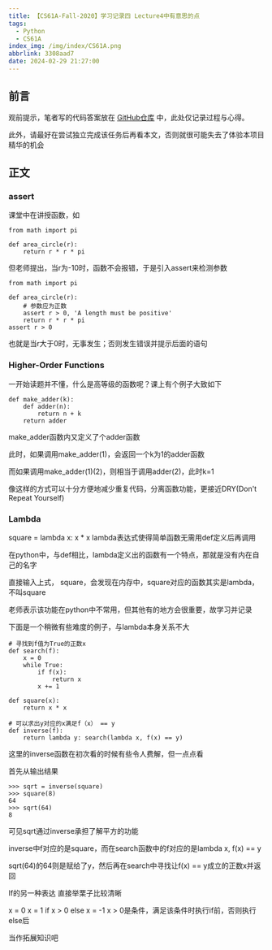 ```yaml
---
title: 【CS61A-Fall-2020】学习记录四 Lecture4中有意思的点
tags:
  - Python
  - CS61A
index_img: /img/index/CS61A.png
abbrlink: 3308aad7
date: 2024-02-29 21:27:00
---
```

## 前言
观前提示，笔者写的代码答案放在 [GitHub仓库](https://github.com/HSLix/CS61A-Fall-2020) 中，此处仅记录过程与心得。

此外，请最好在尝试独立完成该任务后再看本文，否则就很可能失去了体验本项目精华的机会

## 正文
### assert
课堂中在讲授函数，如
```
from math import pi

def area_circle(r):
    return r * r * pi
```
但老师提出，当r为-10时，函数不会报错，于是引入assert来检测参数
```
from math import pi

def area_circle(r):
    # 参数应为正数
    assert r > 0, 'A length must be positive'
    return r * r * pi
assert r > 0
```
也就是当r大于0时，无事发生；否则发生错误并提示后面的语句

 

### Higher-Order Functions
一开始读题并不懂，什么是高等级的函数呢？课上有个例子大致如下
```
def make_adder(k):
    def adder(n):
        return n + k
    return adder
```
make_adder函数内又定义了个adder函数

此时，如果调用make_adder(1)，会返回一个k为1的adder函数

而如果调用make_adder(1)(2)，则相当于调用adder(2)，此时k=1

像这样的方式可以十分方便地减少重复代码，分离函数功能，更接近DRY(Don't Repeat Yourself)

 

### Lambda
square = lambda x: x * x
lambda表达式使得简单函数无需用def定义后再调用

在python中，与def相比，lambda定义出的函数有一个特点，那就是没有内在自己的名字

直接输入上式， square，会发现在内存中，square对应的函数其实是lambda，不叫square

老师表示该功能在python中不常用，但其他有的地方会很重要，故学习并记录

下面是一个稍微有些难度的例子，与lambda本身关系不大
```
# 寻找到f值为True的正数x
def search(f):
    x = 0
    while True:
        if f(x):
            return x
        x += 1

def square(x):
    return x * x

# 可以求出y对应的x满足f（x） == y
def inverse(f):
    return lambda y: search(lambda x, f(x) == y)
```
这里的inverse函数在初次看的时候有些令人费解，但一点点看

首先从输出结果
```
>>> sqrt = inverse(square)
>>> square(8)
64
>>> sqrt(64)
8
```
可见sqrt通过inverse承担了解平方的功能

inverse中f对应的是square，而在search函数中的f对应的是lambda x, f(x) == y

sqrt(64)的64则是赋给了y，然后再在search中寻找让f(x) == y成立的正数x并返回

 

If的另一种表达
直接举栗子比较清晰

x = 0
x = 1 if x > 0 else x = -1
x > 0是条件，满足该条件时执行if前，否则执行else后

当作拓展知识吧

 